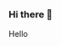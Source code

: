 ### Hi there 👋

<!--
**Cenrax/Cenrax** is a ✨ _special_ ✨ repository because its `README.md` (this file) appears on your GitHub profile.
Here are some ideas to get you started:

## Welcome to my Profile

- 🔭 I’m currently working on ...
- 🌱 I’m currently learning ...
- 👯 I’m looking to collaborate on ...
- 🤔 I’m looking for help with ...
- 💬 Ask me about ...
- 📫 How to reach me: ...
- 😄 Pronouns: ...
- ⚡ Fun fact: ...
-->
Hello
